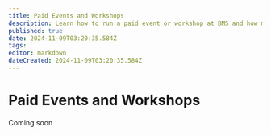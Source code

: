 ```yaml
---
title: Paid Events and Workshops
description: Learn how to run a paid event or workshop at BMS and how much it costs to use the space.
published: true
date: 2024-11-09T03:20:35.584Z
tags: 
editor: markdown
dateCreated: 2024-11-09T03:20:35.584Z
---
```


# Paid Events and Workshops
Coming soon